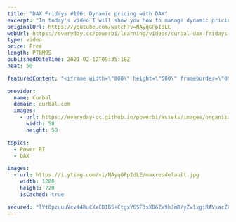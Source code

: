 ```yaml
---
title: "DAX Fridays #196: Dynamic pricing with DAX"
excerpt: "In today's video I will show you how to manage dynamic pricing in DAX. There is a catch though, can spot it?  How to do it in power query: https://www.youtube.com/watch?v=y3bOyNpJuXc  Download the file at curbal.com - Resources - Download center - DAX fridays - File 196.  Here you can download all the"
originalUrl: https://youtube.com/watch?v=NAyqGFpIdLE
webUrl: https://everyday.cc/powerbi/learning/videos/curbal-dax-fridays-196-dynamic-pricing-with-dax/
type: video
price: Free
length: PT8M9S
publishedDateTime: 2021-02-12T09:35:18Z
heat: 50

featuredContent: "<iframe width=\"800\" height=\"500\" frameborder=\"0\" src=\"https://www.youtube.com/embed/NAyqGFpIdLE\" allow=\"accelerometer; autoplay; encrypted-media; gyroscope; picture-in-picture\" allowfullscreen></iframe>"

provider:
  name: Curbal
  domain: curbal.com
  images:
    - url: https://everyday-cc.github.io/powerbi/assets/images/organizations/curbal.com-50x50.jpg
      width: 50
      height: 50

topics:
  - Power BI
  - DAX

images:
  - url: https://i.ytimg.com/vi/NAyqGFpIdLE/maxresdefault.jpg
    width: 1280
    height: 720
    isCached: true

secured: "lYt0pzuuuVcv44RuCXxCD1B5+CtgxYGSF3sXD6Zx9hJmR/yZw1xgiRAVxacZCUb83/1J4n2bGX9/Elq8NKN/NTpe3EyHaK7qc1vz/38U8m27L3+ucayvCvC5PjHDMXJ4Xha2npc+vxZi2sP8FQhF6oaCgSPqvj2VcoeIY+6FwiZVQ5hC13dXW343XzIERB+mTtH+T5D7IUzZ6qNsgf2DcGhLhLAdOG4BwXqTjkzS8TlGSODJnXlGMFbP2SvmyGguQ7URgaPjAozUpQ0QWPASDvnzLrgGE8mCRseTHytt6kllGA1DzZAEhf2Bzi5QpyXqwNCdazDWT9vplmQEu7JXuqYYNKBbCM8Y7dNlN21KvcqzM6K7aWOyANBybwSu4vCU+4lWfYOvx322Shbuz0K/YxdU86WF7kFSMGnd8MqfL8Y=;tZmxDm24uUVmNjQcQlgphg=="
---
```


